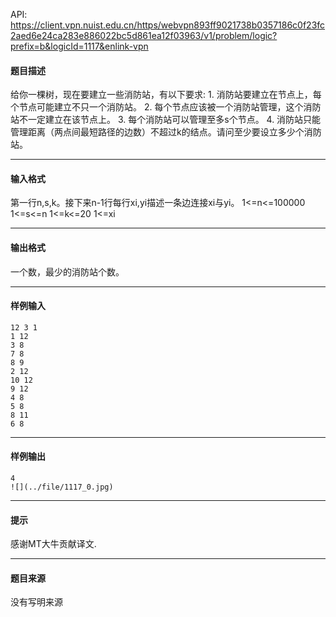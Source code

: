 API: https://client.vpn.nuist.edu.cn/https/webvpn893ff9021738b0357186c0f23fc2aed6e24ca283e886022bc5d861ea12f03963/v1/problem/logic?prefix=b&logicId=1117&enlink-vpn

#### 题目描述

给你一棵树，现在要建立一些消防站，有以下要求: 1. 消防站要建立在节点上，每个节点可能建立不只一个消防站。 2. 每个节点应该被一个消防站管理，这个消防站不一定建立在该节点上。 3. 每个消防站可以管理至多s个节点。 4. 消防站只能管理距离（两点间最短路径的边数）不超过k的结点。请问至少要设立多少个消防站。

---

#### 输入格式

第一行n,s,k。接下来n-1行每行xi,yi描述一条边连接xi与yi。 1<=n<=100000 1<=s<=n 1<=k<=20 1<=xi

---

#### 输出格式

一个数，最少的消防站个数。

---

#### 样例输入
```
12 3 1
1 12
3 8
7 8
8 9
2 12
10 12
9 12
4 8
5 8
8 11
6 8

```

---

#### 样例输出
```
4
![](../file/1117_0.jpg)
```

---

#### 提示

感谢MT大牛贡献译文.

---

#### 题目来源

没有写明来源